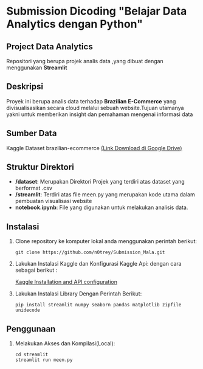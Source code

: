
# Submission Dicoding "Belajar Data Analytics dengan Python"

## Project Data Analytics

 Repositori yang berupa projek analis data ,yang dibuat dengan menggunakan **Streamlit**
## Deskripsi

Proyek ini berupa analis data terhadap **Brazilian E-Commerce** yang divisualisasikan secara cloud melalui sebuah website.Tujuan utamanya yakni untuk memberikan insight dan pemahaman mengenai informasi data

## Sumber Data
Kaggle Dataset brazilian-ecommerce [(Link Download di Google Drive)](https://drive.google.com/file/d/1MsAjPM7oKtVfJL_wRp1qmCajtSG1mdcK/view)

## Struktur Direktori

- **/dataset**: Merupakan Direktori Projek yang terdiri atas dataset yang berformat .csv
- **/streamlit**: Terdiri atas file meen.py yang merupakan kode utama dalam pembuatan visualisasi website
- **notebook.ipynb**: File yang digunakan untuk melakukan analisis data.

## Instalasi

1. Clone repository ke komputer lokal anda menggunakan perintah berikut:

   ```shell
   git clone https://github.com/n0trey/Submission_Mala.git
   ```
2. Lakukan Instalasi Kaggle dan Konfigurasi Kaggle Api:
   dengan cara sebagai berikut :
   
   [Kaggle Installation and API configuration](https://github.com/Kaggle/kaggle-api)
   
4. Lakukan Instalasi Library Dengan Perintah Berikut:

    ```shell
    pip install streamlit numpy seaborn pandas matplotlib zipfile unidecode
    
    ```

## Penggunaan
1. Melakukan Akses dan Kompilasi(Local):

    ```shell
    cd streamlit
    streamlit run meen.py
    ```





   
